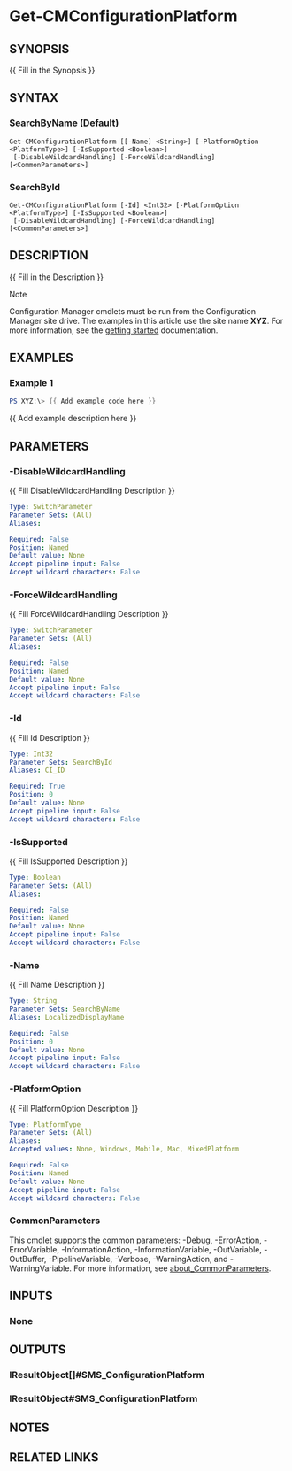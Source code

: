 ﻿---
external help file: AdminUI.PS.Dcm.dll-Help.xml
Module Name: ConfigurationManager
online version:
schema: 2.0.0
---

# Get-CMConfigurationPlatform

## SYNOPSIS
{{ Fill in the Synopsis }}

## SYNTAX

### SearchByName (Default)
```
Get-CMConfigurationPlatform [[-Name] <String>] [-PlatformOption <PlatformType>] [-IsSupported <Boolean>]
 [-DisableWildcardHandling] [-ForceWildcardHandling] [<CommonParameters>]
```

### SearchById
```
Get-CMConfigurationPlatform [-Id] <Int32> [-PlatformOption <PlatformType>] [-IsSupported <Boolean>]
 [-DisableWildcardHandling] [-ForceWildcardHandling] [<CommonParameters>]
```

## DESCRIPTION
{{ Fill in the Description }}

> [!NOTE]
> Configuration Manager cmdlets must be run from the Configuration Manager site drive.
> The examples in this article use the site name **XYZ**. For more information, see the
> [getting started](/powershell/sccm/overview) documentation.

## EXAMPLES

### Example 1
```powershell
PS XYZ:\> {{ Add example code here }}
```

{{ Add example description here }}

## PARAMETERS

### -DisableWildcardHandling
{{ Fill DisableWildcardHandling Description }}

```yaml
Type: SwitchParameter
Parameter Sets: (All)
Aliases:

Required: False
Position: Named
Default value: None
Accept pipeline input: False
Accept wildcard characters: False
```

### -ForceWildcardHandling
{{ Fill ForceWildcardHandling Description }}

```yaml
Type: SwitchParameter
Parameter Sets: (All)
Aliases:

Required: False
Position: Named
Default value: None
Accept pipeline input: False
Accept wildcard characters: False
```

### -Id
{{ Fill Id Description }}

```yaml
Type: Int32
Parameter Sets: SearchById
Aliases: CI_ID

Required: True
Position: 0
Default value: None
Accept pipeline input: False
Accept wildcard characters: False
```

### -IsSupported
{{ Fill IsSupported Description }}

```yaml
Type: Boolean
Parameter Sets: (All)
Aliases:

Required: False
Position: Named
Default value: None
Accept pipeline input: False
Accept wildcard characters: False
```

### -Name
{{ Fill Name Description }}

```yaml
Type: String
Parameter Sets: SearchByName
Aliases: LocalizedDisplayName

Required: False
Position: 0
Default value: None
Accept pipeline input: False
Accept wildcard characters: False
```

### -PlatformOption
{{ Fill PlatformOption Description }}

```yaml
Type: PlatformType
Parameter Sets: (All)
Aliases:
Accepted values: None, Windows, Mobile, Mac, MixedPlatform

Required: False
Position: Named
Default value: None
Accept pipeline input: False
Accept wildcard characters: False
```

### CommonParameters
This cmdlet supports the common parameters: -Debug, -ErrorAction, -ErrorVariable, -InformationAction, -InformationVariable, -OutVariable, -OutBuffer, -PipelineVariable, -Verbose, -WarningAction, and -WarningVariable. For more information, see [about_CommonParameters](https://docs.microsoft.com/powershell/module/microsoft.powershell.core/about/about_commonparameters?view=powershell-7).

## INPUTS

### None

## OUTPUTS

### IResultObject[]#SMS_ConfigurationPlatform

### IResultObject#SMS_ConfigurationPlatform

## NOTES

## RELATED LINKS
